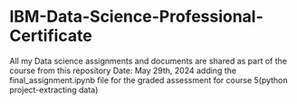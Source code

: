# IBM-Data-Science-Professional-Certificate
All my Data science assignments and documents are shared as part of the course from this repository
Date: May 29th, 2024 adding the final_assignment.ipynb file for the graded assessment for course 5(python project-extracting data)
